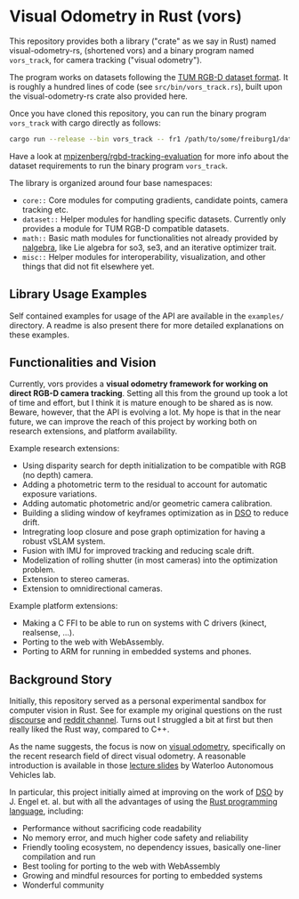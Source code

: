 # Visual Odometry in Rust (vors)

This repository provides both a library ("crate" as we say in Rust) named visual-odometry-rs,
(shortened vors) and a binary program named `vors_track`,
for camera tracking ("visual odometry").

The program works on datasets following the [TUM RGB-D dataset format][tum-rgbd].
It is roughly a hundred lines of code (see `src/bin/vors_track.rs`),
built upon the visual-odometry-rs crate also provided here.

Once you have cloned this repository,
you can run the binary program `vors_track` with cargo directly as follows:

```sh
cargo run --release --bin vors_track -- fr1 /path/to/some/freiburg1/dataset/associations.txt
```

Have a look at [mpizenberg/rgbd-tracking-evaluation][rgbd-track-eval]
for more info about the dataset requirements to run the binary program `vors_track`.

The library is organized around four base namespaces:

- `core::` Core modules for computing gradients, candidate points, camera tracking etc.
- `dataset::` Helper modules for handling specific datasets.
  Currently only provides a module for TUM RGB-D compatible datasets.
- `math::` Basic math modules for functionalities not already provided by [nalgebra][nalgebra],
  like Lie algebra for so3, se3, and an iterative optimizer trait.
- `misc::` Helper modules for interoperability, visualization, and other things that did
  not fit elsewhere yet.

[tum-rgbd]: https://vision.in.tum.de/data/datasets/rgbd-dataset
[rgbd-track-eval]: https://github.com/mpizenberg/rgbd-tracking-evaluation
[nalgebra]: https://www.nalgebra.org/

## Library Usage Examples

Self contained examples for usage of the API are available in the `examples/` directory.
A readme is also present there for more detailed explanations on these examples.

## Functionalities and Vision

Currently, vors provides a **visual odometry framework for working on direct RGB-D camera tracking**.
Setting all this from the ground up took a lot of time and effort,
but I think it is mature enough to be shared as is now.
Beware, however, that the API is evolving a lot.
My hope is that in the near future, we can improve the reach of this project
by working both on research extensions, and platform availability.

Example research extensions:

- Using disparity search for depth initialization to be compatible with RGB (no depth) camera.
- Adding a photometric term to the residual to account for automatic exposure variations.
- Adding automatic photometric and/or geometric camera calibration.
- Building a sliding window of keyframes optimization as in [DSO][dso] to reduce drift.
- Intregrating loop closure and pose graph optimization for having a robust vSLAM system.
- Fusion with IMU for improved tracking and reducing scale drift.
- Modelization of rolling shutter (in most cameras) into the optimization problem.
- Extension to stereo cameras.
- Extension to omnidirectional cameras.

Example platform extensions:

- Making a C FFI to be able to run on systems with C drivers (kinect, realsense, ...).
- Porting to the web with WebAssembly.
- Porting to ARM for running in embedded systems and phones.

## Background Story

Initially, this repository served as a personal experimental sandbox for computer vision in Rust.
See for example my original questions on the rust [discourse][discourse] and [reddit channel][reddit].
Turns out I struggled a bit at first but then really liked the Rust way, compared to C++.

As the name suggests, the focus is now on [visual odometry][vo],
specifically on the recent research field of direct visual odometry.
A reasonable introduction is available in those [lecture slides][vo-slides]
by Waterloo Autonomous Vehicles lab.

In particular, this project initially aimed at improving on the work of [DSO][dso]
by J. Engel et. al. but with all the advantages of using the [Rust programming language][rust],
including:

- Performance without sacrificing code readability
- No memory error, and much higher code safety and reliability
- Friendly tooling ecosystem, no dependency issues, basically one-liner compilation and run
- Best tooling for porting to the web with WebAssembly
- Growing and mindful resources for porting to embedded systems
- Wonderful community

[discourse]: https://users.rust-lang.org/t/computer-vision-in-rust/16198
[reddit]: https://www.reddit.com/r/rust/comments/84s5zo/computer_vision_in_rust/
[vo]: https://en.wikipedia.org/wiki/Visual_odometry
[vo-slides]: http://wavelab.uwaterloo.ca/slam/2017-SLAM/Lecture14-Direct_visual_inertial_odometry_and_SLAM/slides.pdf
[dso]: https://github.com/JakobEngel/dso
[rust]: https://www.rust-lang.org/

